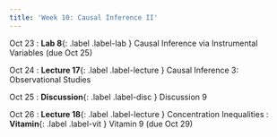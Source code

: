 ```yaml
---
title: 'Week 10: Causal Inference II'
---
```


Oct 23
: **Lab 8**{: .label .label-lab } Causal Inference via Instrumental Variables (due Oct 25)

Oct 24
: **Lecture 17**{: .label .label-lecture } Causal Inference 3: Observational Studies

Oct 25
: **Discussion**{: .label .label-disc } Discussion 9

Oct 26
: **Lecture 18**{: .label .label-lecture } Concentration Inequalities
: **Vitamin**{: .label .label-vit } Vitamin 9 (due Oct 29)
